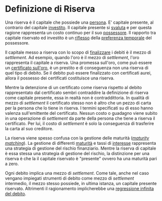# Definizione di Riserva



Una riserva è il capitale che possiede una [persona](). E' capitale presente, al contrario del capitale [investito](). Il capitale presente si [svaluta]() e per questa ragione rappresenta un costo continuo per il suo [possessore](). Il rapporto tra capitale riservato ed investito è un [riflesso]() della [preferenza temporale]() del possessore.

Il capitale messo a riserva con lo scopo di [finalizzare]() i debiti è il mezzo di _settlement_. Ad esempio, quando l'oro è il mezzo di _settlement_, l'oro rappresenta il capitale a riserva. Una promessa sull'oro, come può essere un [certificato sull'oro](), è un prestito e di conseguenza non una riserva di quel tipo di debito. Se il debito può essere finalizzato con certificati aurei, allora il possesso dei certificati costituisce una riserva.

Mentre la detenzione di un certificato come riserva rispetto al debito rappresentato dal certificato sembri contraddire la definizione di riserva come capitale presente, essa in realtà non è contraddittoria. In qualità di mezzo di _settlement_ il certificato stesso non è altro che un pezzo di carta per la persona che lo tiene in riserva. I termini specificati su di esso hanno valenza sull'emittente del certificato. Nessun costo o guadagno viene subito in una operazione di _settlement_ da parte della persona che tiene a riserva il certificato. Per lui, il costo di _settlement_ è solo la conseguenza di trasferire la carta al suo creditore.

La riserva viene spesso confusa con la gestione delle maturità (_[maturity matching]()_). La gestione di differenti [maturità]() e tassi di [interesse]() rappresenta una strategia di gestione del rischio finanziario. Mentre la riserva di capitale è essa stessa una strategia di gestione  del rischio, la distinzione per una riserva è che la il capitale riservato è "presente" ovvero ha una maturità pari a zero.

Ogni debito implica una mezzo di _settlement_. Come tale, anche nel caso vengano impiegati strumenti di debito come mezzo di _settlement_ intermedio, il mezzo stesso possiede, in ultima istanza, un capitale presente riservato. Altrimenti il ragionamento implicherebbe una [regressione infinita del debito]().